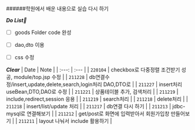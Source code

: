 ######학원에서 배운 내용으로 실습 다시 하기



***Do List🤔***
- [ ] goods Folder code 완성
- [ ] dao,dto 이용
- [ ] css 수정


***Clear***
| Date | Note |
| :---: | :--- |
| `220104` | checkbox로 다중정렬 조건받기 성공, module/top.jsp 수정 |
| `211228` | db연결수정/insert,update,delete,search,login처리 DAO,DTO로 |
| `211227` | insert처리 useBean,DTO,DAO로 수정 |
| `211221` | 상품테이블 추가, 검색처리 |
| `211219` | include,redirect,session 응용 |
| `211219` | search처리 |
| `211218` | delete처리 |
| `211218` | insert/list/update 처리 |
| `211217` | db연결 다시 하기 |
| `211213` | jdbc-mysql로 연결해보기 |
| `211212` | get/post로 화면에 입력받아서 회원가입창 만들어보기 |
| `211211` | layout 나눠서 include 활용하기 |